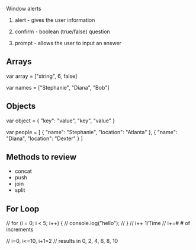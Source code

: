 Window alerts

1. alert - gives the user information

2. confirm - boolean (true/false) question

3. prompt - allows the user to input an answer


## Arrays
var array = ["string", 6, false]

var names = ["Stephanie", "Diana", "Bob"]


## Objects

var object = {
    "key": "value",
    "key", "value"
}

var people = [
    {
        "name": "Stephanie",
        "location": "Atlanta"
    },
    {
        "name": "Diana",
        "location": "Dexter"
    }
]


## Methods to review

- concat
- push
- join
- split


## For Loop

  // for (i = 0; i < 5; i++) {
  //   console.log("hello");
  // }
  // i++ 1/Time
  // i+=# # of increments

  // i=0, i<=10, i+1=2
  // results in 0, 2, 4, 6, 8, 10